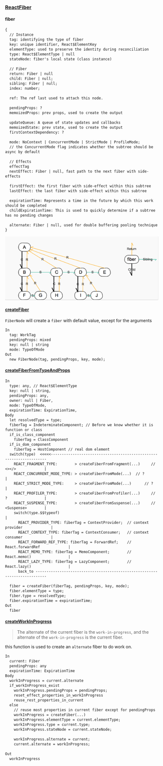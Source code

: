### [ReactFiber](https://github.com/facebook/react/blob/v16.6.3/packages/react-reconciler/src/ReactFiber.js)  

#### fiber
```
{
  // Instance
  tag: identifying the type of fiber
  key: unique identifier, React$ElementKey
  elementType: used to preserve the identity during reconciliation
  type: React$ElementType | null
  stateNode: fiber's local state (class instance)

  // Fiber
  return: Fiber | null
  child: Fiber | null;
  sibling: Fiber | null;
  index: number;

  ref: The ref last used to attach this node.

  pendingProps: ?
  memoizedProps: prev props, used to create the output

  updateQueue: A queue of state updates and callbacks
  memoizedState: prev state, used to create the output
  firstContextDependency: ?

  mode: NoContext | ConcurrentMode | StrictMode | ProfileMode;
  // the ConcurrentMode flag indicates whether the subtree should be async by default

  // Effects
  effectTag
  nextEffect: Fiber | null, fast path to the next fiber with side-effects

  firstEffect: the first fiber with side-effect within this subtree
  lastEffect: the last fiber with side-effect within this subtree

  expirationTime: Represents a time in the future by which this work should be completed
  childExpirationTime: This is used to quickly determine if a subtree has no pending changes

  alternate: Fiber | null, used for double buffering pooling technique
}
```
<img src="../img/fiber.png" />

#### [createFiber](https://github.com/facebook/react/blob/v16.6.3/packages/react-reconciler/src/ReactFiber.js#L287)
`FiberNode` will create a `fiber` with default value, except for the arguments
```
In
  tag: WorkTag
  pendingProps: mixed
  key: null | string
  mode: TypeOfMode
Out
  new FiberNode(tag, pendingProps, key, mode);
```

#### [createFiberFromTypeAndProps](https://github.com/facebook/react/blob/v16.6.3/packages/react-reconciler/src/ReactFiber.js#L414)
```
In
  type: any, // React$ElementType
  key: null | string,
  pendingProps: any,
  owner: null | Fiber,
  mode: TypeOfMode,
  expirationTime: ExpirationTime,
Body
  let resolvedType = type;
  fiberTag = IndeterminateComponent; // Before we know whether it is function or class
  if_is_class_component
    fiberTag = ClassComponent
  if_is_dom_component
    fiberTag = HostComponent // real dom element
  switch(type)  <<<<<--------------------------------------------------------------------
    REACT_FRAGMENT_TYPE:        > createFiberFromFragment(...)     // <></>             |
    REACT_CONCURRENT_MODE_TYPE: > createFiberFromMode(...)  // ?                        |
    REACT_STRICT_MODE_TYPE:     > createFiberFromMode(...)      // ?                    |
    REACT_PROFILER_TYPE:        > createFiberFromProfiler(...)     // ?                 |
    REACT_SUSPENSE_TYPE:        > createFiberFromSuspense(...)     // <Suspense>        |
    switch(type.$$typeof)                                                               |
      REACT_PROVIDER_TYPE: fiberTag = ContextProvider;  // context provider             |
      REACT_CONTEXT_TYPE: fiberTag = ContextConsumer;   // context consumer             |
      REACT_FORWARD_REF_TYPE: fiberTag = ForwardRef;    // React.forwardRef             |
      REACT_MEMO_TYPE: fiberTag = MemoComponent;        // React.memo()                 |
      REACT_LAZY_TYPE: fiberTag = LazyComponent;        // React.lazy()                 |
      back_to ---------------------------------------------------------------------------

  fiber = createFiber(fiberTag, pendingProps, key, mode);
  fiber.elementType = type;
  fiber.type = resolvedType;
  fiber.expirationTime = expirationTime;
Out
  fiber
```

#### [createWorkInProgress](https://github.com/facebook/react/blob/v16.6.3/packages/react-reconciler/src/ReactFiber.js#L326)
> The alternate of the current fiber is the `work-in-progress`, and the alternate of the `work-in-progress` is the current fiber.

this function is used to create an `alternate` fiber to do work on.
```
In
  current: Fiber
  pendingProps: any
  expirationTime: ExpirationTime
Body
  workInProgress = current.alternate
  if_workInProgress_exist
    workInProgress.pendingProps = pendingProps;
    reset_effect_properties_in_workInProgress
    reuse_rest_properties_in_current
  else
    // reuse most properties in current fiber except for pendingProps
    workInProgress = createFiber(...)
    workInProgress.elementType = current.elementType;
    workInProgress.type = current.type;
    workInProgress.stateNode = current.stateNode;

    workInProgress.alternate = current;
    current.alternate = workInProgress;

Out
  workInProgress
```